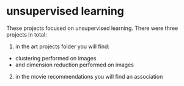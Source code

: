 # unsupervised learning 

These projects focused on unsupervised learning. There were three projects in total:
 1. in the art projects folder you will find:
  * clustering performed on images 
  * and dimension reduction performed on images
          
 2. in the movie recommendations you will find an association 
